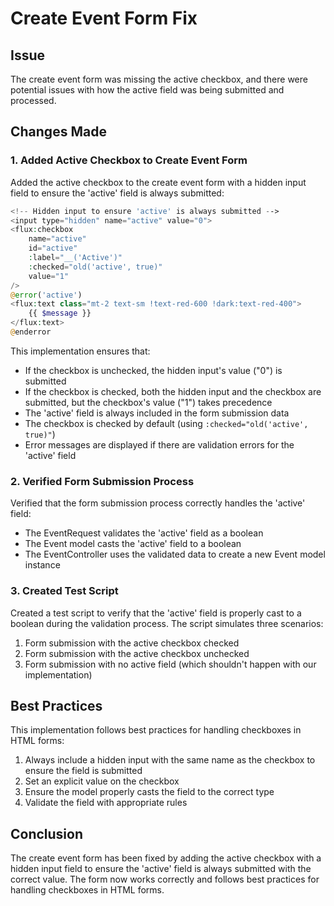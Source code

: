 # Create Event Form Fix

## Issue
The create event form was missing the active checkbox, and there were potential issues with how the active field was being submitted and processed.

## Changes Made

### 1. Added Active Checkbox to Create Event Form
Added the active checkbox to the create event form with a hidden input field to ensure the 'active' field is always submitted:

```php
<!-- Hidden input to ensure 'active' is always submitted -->
<input type="hidden" name="active" value="0">
<flux:checkbox
    name="active"
    id="active"
    :label="__('Active')"
    :checked="old('active', true)"
    value="1"
/>
@error('active')
<flux:text class="mt-2 text-sm !text-red-600 !dark:text-red-400">
    {{ $message }}
</flux:text>
@enderror
```

This implementation ensures that:
- If the checkbox is unchecked, the hidden input's value ("0") is submitted
- If the checkbox is checked, both the hidden input and the checkbox are submitted, but the checkbox's value ("1") takes precedence
- The 'active' field is always included in the form submission data
- The checkbox is checked by default (using `:checked="old('active', true)"`)
- Error messages are displayed if there are validation errors for the 'active' field

### 2. Verified Form Submission Process
Verified that the form submission process correctly handles the 'active' field:
- The EventRequest validates the 'active' field as a boolean
- The Event model casts the 'active' field to a boolean
- The EventController uses the validated data to create a new Event model instance

### 3. Created Test Script
Created a test script to verify that the 'active' field is properly cast to a boolean during the validation process. The script simulates three scenarios:
1. Form submission with the active checkbox checked
2. Form submission with the active checkbox unchecked
3. Form submission with no active field (which shouldn't happen with our implementation)

## Best Practices
This implementation follows best practices for handling checkboxes in HTML forms:
1. Always include a hidden input with the same name as the checkbox to ensure the field is submitted
2. Set an explicit value on the checkbox
3. Ensure the model properly casts the field to the correct type
4. Validate the field with appropriate rules

## Conclusion
The create event form has been fixed by adding the active checkbox with a hidden input field to ensure the 'active' field is always submitted with the correct value. The form now works correctly and follows best practices for handling checkboxes in HTML forms.
